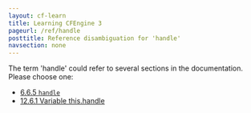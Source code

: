 ```yaml
---
layout: cf-learn
title: Learning CFEngine 3
pageurl: /ref/handle
posttitle: Reference disambiguation for 'handle'
navsection: none
---
```


The term 'handle' could refer to several sections in the documentation. Please choose one:

- [6.6.5 <code>handle</code>](https://cfengine.com/manuals/cf3-Reference#handle-in-*)
- [12.6.1 Variable this.handle](https://cfengine.com/manuals/cf3-Reference#Variable-this.handle)
